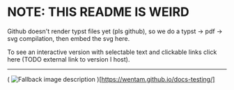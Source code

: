 # NOTE: THIS README IS WEIRD

Github doesn't render typst files yet (pls github), so we do a typst -> pdf -> svg compilation,
then embed the svg here.

To see an interactive version with selectable text and clickable links click here (TODO external link to version I host).

----------

(<picture>
  <source media="(prefers-color-scheme: dark)" srcset="docs/README-dark.svg">
  <source media="(prefers-color-scheme: light)" srcset="docs/README-light.svg">
  <img alt="Fallback image description" src="default-image.png">
</picture>)[https://wentam.github.io/docs-testing/]


